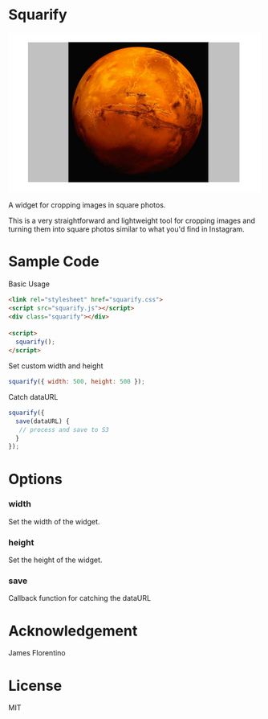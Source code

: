 # Squarify

![Preview](https://raw.githubusercontent.com/jamesflorentino/squarify/master/preview.png)

A widget for cropping images in square photos.

This is a very straightforward and lightweight tool for cropping images and turning them into square photos similar to what you'd find in Instagram.

# Sample Code

Basic Usage

```html
<link rel="stylesheet" href="squarify.css">
<script src="squarify.js"></script>
<div class="squarify"></div>

<script>
  squarify();
</script>
```

Set custom width and height

```javascript
squarify({ width: 500, height: 500 });
```

Catch dataURL

```javascript
squarify({
  save(dataURL) {
   // process and save to S3
  }
});
```

# Options

### width

Set the width of the widget.

### height

Set the height of the widget.

### save

Callback function for catching the dataURL

# Acknowledgement

James Florentino

# License

MIT
